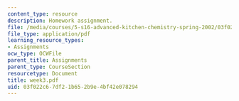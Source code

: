 ```yaml
---
content_type: resource
description: Homework assignment.
file: /media/courses/5-s16-advanced-kitchen-chemistry-spring-2002/03f022c67df21b652b9e4bf42e078294_week3.pdf
file_type: application/pdf
learning_resource_types:
- Assignments
ocw_type: OCWFile
parent_title: Assignments
parent_type: CourseSection
resourcetype: Document
title: week3.pdf
uid: 03f022c6-7df2-1b65-2b9e-4bf42e078294
---
```

